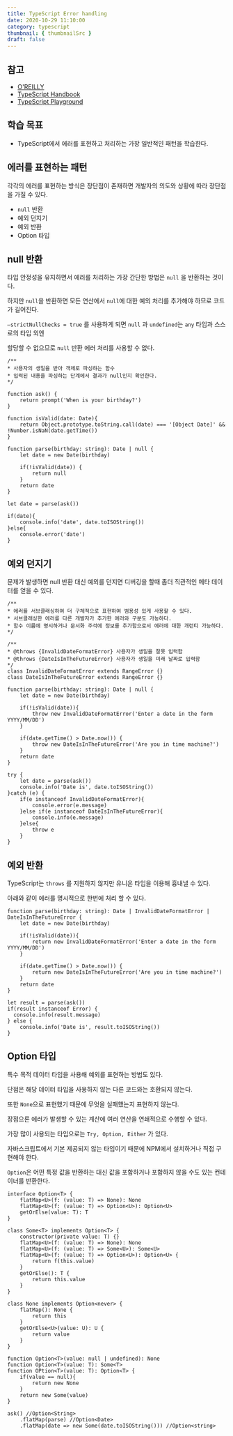```yaml
---
title: TypeScript Error handling
date: 2020-10-29 11:10:00
category: typescript
thumbnail: { thumbnailSrc }
draft: false
---
```


## 참고

- [O'REILLY](https://www.oreilly.com/library/view/programming-typescript/9781492037644/)
- [TypeScript Handbook](https://typescript-kr.github.io/pages/basic-types.html)
- [TypeScript Playground](https://www.typescriptlang.org/play)

## 학습 목표

- TypeScript에서 에러를 표현하고 처리하는 가장 일반적인 패턴을 학습한다.

## 에러를 표현하는 패턴

각각의 에러를 표현하는 방식은 장단점이 존재하면 개발자의 의도와 상황에 따라 장단점을 가질 수 있다.

- `null` 반환
- 예외 던지기
- 예외 반환
- Option 타입

## null 반환

타입 안정성을 유지하면서 에러를 처리하는 가장 간단한 방법은 `null` 을 반환하는 것이다.

하지만 `null`을 반환하면 모든 연산에서 `null`에 대한 예외 처리를 추가해야 하므로 코드가 길어진다.

`—strictNullChecks = true`  를 사용하게 되면 `null` 과 `undefined`는 `any` 타입과 스스로의 타입 외엔

할당할 수 없으므로 `null` 반환 에러 처리를 사용할 수 없다.

```tsx
/** 
* 사용자의 생일을 받아 객체로 파싱하는 함수
* 입력된 내용을 파싱하는 단계에서 결과가 null인지 확인한다.
*/

function ask() {
    return prompt('When is your birthday?')
}

function isValid(date: Date){
    return Object.prototype.toString.call(date) === '[Object Date]' &&  !Number.isNaN(date.getTime())
}

function parse(birthday: string): Date | null {
    let date = new Date(birthday)

    if(!isValid(date)) {
        return null
    }
    return date
}

let date = parse(ask())

if(date){
    console.info('date', date.toISOString())
}else{
    console.error('date')
}
```

## 예외 던지기

문제가 발생하면 null 반환 대신 예외를 던지면 디버깅을 할때 좀더 직관적인 메타 데이터를 얻을 수 있다.

```tsx
/**
* 에러를 서브클래싱하여 더 구체적으로 표현하여 범용성 있게 사용할 수 있다.
* 서브클래싱한 에러를 다른 개발자가 추가한 에러와 구분도 가능하다.
* 함수 이름에 명시하거나 문서화 주석에 정보를 추가함으로서 에러에 대한 개런티 가능하다.
*/

/**
* @throws {InvalidDateFormatError} 사용자가 생일을 잘못 입력함
* @throws {DateIsInTheFutureError} 사용자가 생일을 미래 날짜로 입력함
*/
class InvalidDateFormatError extends RangeError {}
class DateIsInTheFutureError extends RangeError {}

function parse(birthday: string): Date | null {
    let date = new Date(birthday)

    if(!isValid(date)){
        throw new InvalidDateFormatError('Enter a date in the form YYYY/MM/DD')
    }

    if(date.getTime() > Date.now()) {
        throw new DateIsInTheFutureError('Are you in time machine?')
    }
    return date
}

try {
    let date = parse(ask())
    console.info('Date is', date.toISOString())
}catch (e) {
    if(e instanceof InvalidDateFormatError){
        console.error(e.message)
    }else if(e instanceof DateIsInTheFutureError){
        console.info(e.message)
    }else{
        throw e
    }
}
```

## 예외 반환

TypeScript는 `throws` 를 지원하지 않지만 유니온 타입을 이용해 흉내낼 수 있다.

아래와 같이 에러를 명시적으로 한번에 처리 할 수 있다.

```tsx
function parse(birthday: string): Date | InvalidDateFormatError | DateIsInTheFutureError {
    let date = new Date(birthday)

    if(!isValid(date)){
        return new InvalidDateFormatError('Enter a date in the form YYYY/MM/DD')
    }

    if(date.getTime() > Date.now()) {
        return new DateIsInTheFutureError('Are you in time machine?')
    }
    return date
}

let result = parse(ask())
if(result instanceof Error) {
  console.info(result.message)  
} else {
    console.info('Date is', result.toISOString())
}
```

## Option 타입

특수 목적 데이터 타입을 사용해 예외를 표현하는 방법도 있다.

단점은 해당 데이터 타입을 사용하지 않는 다른 코드와는 호환되지 않는다.

또한 `None`으로 표현했기 때문에 무엇을 실패했는지 표현하지 않는다.

장점으론 에러가 발생할 수 있는 계산에 여러 연산을 연쇄적으로 수행할 수 있다.

가장 많이 사용되는 타입으로는 `Try, Option, Either` 가 있다.

자바스크립트에서 기본 제공되지 않는 타입이기 때문에 NPM에서 설치하거나 직접 구현해야 한다.

`Option`은 어떤 특정 값을 반환하는 대신 값을 포함하거나 포함하지 않을 수도 있는 컨테이너를 반환한다.

```tsx
interface Option<T> {
    flatMap<U>(f: (value: T) => None): None
    flatMap<U>(f: (value: T) => Option<U>): Option<U>
    getOrElse(value: T): T
}

class Some<T> implements Option<T> {
    constructor(private value: T) {}
    flatMap<U>(f: (value: T) => None): None
    flatMap<U>(f: (value: T) => Some<U>): Some<U>
    flatMap<U>(f: (value: T) => Option<U>): Option<U> {
        return f(this.value)
    }
    getOrElse(): T {
        return this.value
    }
}

class None implements Option<never> {
    flatMap(): None {
        return this
    }
    getOrElse<U>(value: U): U {
        return value
    }
}

function Option<T>(value: null | undefined): None
function Option<T>(value: T): Some<T>
function OPtion<T>(value: T): Option<T> {
    if(value == null){
        return new None
    }
    return new Some(value)
}

ask() //Option<String>
    .flatMap(parse) //Option<Date>
    .flatMap(date => new Some(date.toISOString())) //Option<string>
```